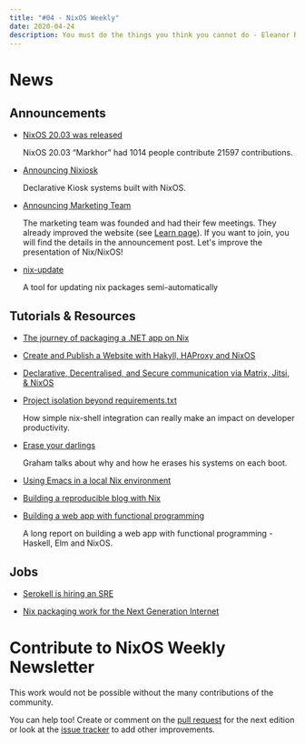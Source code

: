 ```yaml
---
title: "#04 - NixOS Weekly"
date: 2020-04-24
description: You must do the things you think you cannot do - Eleanor Roosevelt
---
```


# News

## Announcements

- [NixOS 20.03 was released](https://discourse.nixos.org/t/nixos-20-03-release)

  NixOS 20.03 “Markhor” had 1014 people contribute 21597 contributions.

- [Announcing Nixiosk](http://matthewbauer.us/blog/nixiosk.html)

  Declarative Kiosk systems built with NixOS.

- [Announcing Marketing Team](https://discourse.nixos.org/t/marketing-team-can-we-present-nix-nixos-better/6249)

  The marketing team was founded and had their few meetings. They already improved the website (see
  [Learn page](https://nixos.org/learn.html)). If you want to join, you  will find the details in the
  announcement post. Let's improve the presentation of Nix/NixOS!

- [nix-update](https://github.com/Mic92/nix-update/)

  A tool for updating nix packages semi-automatically

## Tutorials & Resources

- [The journey of packaging a .NET app on Nix](https://sgt.hootr.club/molten-matter/dotnet-on-nix/)

- [Create and Publish a Website with Hakyll, HAProxy and NixOS](https://www.thomasbach.dev/posts/2020-04-03-website-init.html)

- [Declarative, Decentralised, and Secure communication via Matrix, Jitsi, & NixOS](https://kaushikc.org/posts/matrix-jitsi-nixos.html)

- [Project isolation beyond requirements.txt](https://blog.niteo.co/project-isolation-beyond-requirements-txt/)

  How simple nix-shell integration can really make an impact on
  developer productivity.

- [Erase your darlings](https://grahamc.com/blog/erase-your-darlings)

  Graham talks about why and how he erases his systems on each boot.

- [Using Emacs in a local Nix environment](https://splintah.gitlab.io/posts/2020-04-13-emacs-local-nix-environment.html)

- [Building a reproducible blog with Nix](https://blog.ysndr.de/posts/internals/2020-04-10-built-with-nix/)

- [Building a web app with functional programming](https://blog.patchgirl.io/2020/02/29/building-a-web-app-with-fp-intro.html)

  A long report on building a web app with functional programming - Haskell, Elm and NixOS.

## Jobs

- [Serokell is hiring an SRE](https://serokell.io/blog/hiring-sre)

- [Nix packaging work for the Next Generation Internet](https://discourse.nixos.org/t/contract-work-for-the-next-generation-internet/6840)


# Contribute to NixOS Weekly Newsletter

This work would not be possible without the many contributions of the community.

You can help too! Create or comment on the [pull request](https://github.com/NixOS/nixos-weekly/pulls)
for the next edition or look at the
[issue tracker](https://github.com/NixOS/nixos-weekly/issues) to add other improvements.

